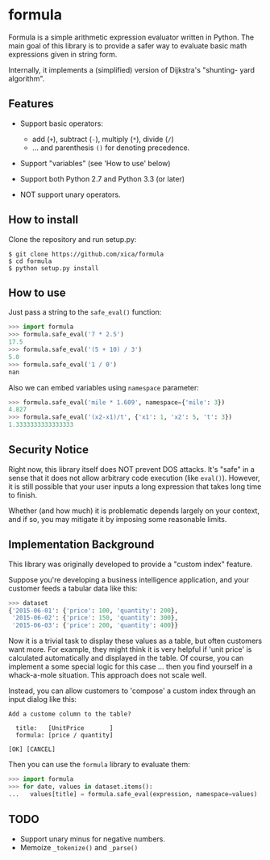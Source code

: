 formula
=======

Formula is a simple arithmetic expression evaluator written in Python.
The main goal of this library is to provide a safer way to evaluate
basic math expressions given in string form.

Internally, it implements a (simplified) version of Dijkstra's "shunting-
yard algorithm".

Features
--------

* Support basic operators:

    * add (`+`), subtract (`-`), multiply (`*`), divide (`/`)
    * ... and parenthesis `()` for denoting precedence.

* Support "variables" (see 'How to use' below)
* Support both Python 2.7 and Python 3.3 (or later)
* NOT support unary operators.

How to install
--------------

Clone the repository and run setup.py:

    $ git clone https://github.com/xica/formula
    $ cd formula
    $ python setup.py install

How to use
----------

Just pass a string to the `safe_eval()` function:

```python
>>> import formula
>>> formula.safe_eval('7 * 2.5')
17.5
>>> formula.safe_eval('(5 + 10) / 3')
5.0
>>> formula.safe_eval('1 / 0')
nan
```

Also we can embed variables using `namespace` parameter:

```python
>>> formula.safe_eval('mile * 1.609', namespace={'mile': 3})
4.827
>>> formula.safe_eval('(x2-x1)/t', {'x1': 1, 'x2': 5, 't': 3})
1.3333333333333333
```

Security Notice
---------------

Right now, this library itself does NOT prevent DOS attacks. It's "safe" in
a sense that it does not allow arbitrary code execution (like `eval()`).
However, it is still possible that your user inputs a long expression that
takes long time to finish.

Whether (and how much) it is problematic depends largely on your context,
and if so, you may mitigate it by imposing some reasonable limits.


Implementation Background
-------------------------

This library was originally developed to provide a "custom index"
feature.

Suppose you're developing a business intelligence application, and your
customer feeds a tabular data like this:

```python
>>> dataset
{'2015-06-01': {'price': 100, 'quantity': 200},
 '2015-06-02': {'price': 150, 'quantity': 300},
 '2015-06-03': {'price': 200, 'quantity': 400}}
```

Now it is a trivial task to display these values as a table, but often
customers want more. For example, they might think it is very helpful if
'unit price' is calculated automatically and displayed in the table.
Of course, you can implement a some special logic for this case ...
then you find yourself in a whack-a-mole situation. This approach
does not scale well.

Instead, you can allow customers to 'compose' a custom index through an
input dialog like this:

```
Add a custome column to the table?

  title:   [UnitPrice       ]
  formula: [price / quantity]

[OK] [CANCEL]
```

Then you can use the `formula` library to evaluate them:

```python
>>> import formula
>>> for date, values in dataset.items():
...   values[title] = formula.safe_eval(expression, namespace=values)
```


TODO
----

* Support unary minus for negative numbers.
* Memoize `_tokenize()` and `_parse()`
